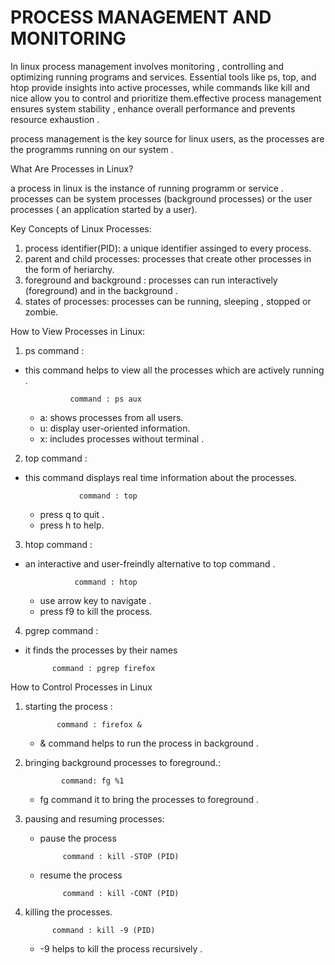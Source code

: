 # PROCESS MANAGEMENT AND MONITORING 

In linux process management involves monitoring , controlling and optimizing running programs and services. Essential tools like ps, top, and htop provide insights into active processes, while commands like kill and nice allow you to control and prioritize them.effective process management ensures system stability , enhance overall performance and prevents resource exhaustion . 

process management is the key source for linux users, as the processes are the programms running on our system .

What Are Processes in Linux?

a process in linux is the instance of running programm or service . processes can be system processes (background processes) or the user processes ( an application started by a user).

Key Concepts of Linux Processes:

1. process identifier(PID): a unique identifier assinged to every process. 
2. parent and child processes: processes that create other processes in the form of heriarchy.
3. foreground and background : processes can run interactively (foreground) and in the background .
4. states of processes: processes can be running, sleeping , stopped or zombie.

How to View Processes in Linux:

1. ps command : 
* this command helps to view all the processes which are actively running .
                
                command : ps aux

    - a: shows processes from all users.
    - u: display user-oriented information.
    - x: includes processes without terminal .

2. top command :
* this command displays real time information about the processes.
                  
                  command : top

    - press q to quit .
    - press h to help.

3. htop command :
* an interactive and user-freindly alternative to top command .

                 command : htop

    - use arrow key to navigate .
    - press f9 to kill the process.

4. pgrep command : 
* it finds the processes by their names 

            command : pgrep firefox


How to Control Processes in Linux

1. starting the process :

              command : firefox &

    - & command helps to run the process in background .

2. bringing background processes to foreground.:

               command: fg %1

    - fg command it to bring the processes to foreground .

3. pausing and resuming processes:

    - pause the process 

               command : kill -STOP (PID)

    - resume the process

               command : kill -CONT (PID)

4.  killing the processes. 

              command : kill -9 (PID)

    - -9 helps to kill the process recursively .

    